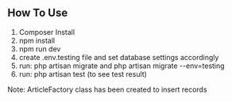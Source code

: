 ## How To Use
1. Composer Install
2. npm install
3. npm run dev 
4. create .env.testing file and set database settings accordingly 
5. run: php artisan migrate and php artisan migrate --env=testing
6. run: php artisan test (to see test result)

Note: ArticleFactory class has been created to insert records
